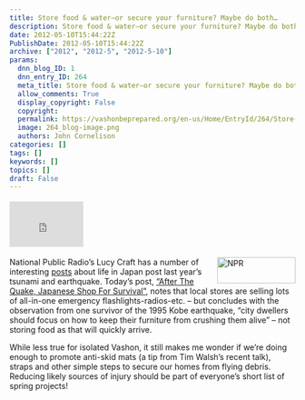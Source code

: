 ```yaml
---
title: Store food & water–or secure your furniture? Maybe do both…
description: Store food & water–or secure your furniture? Maybe do both…
date: 2012-05-10T15:44:22Z
PublishDate: 2012-05-10T15:44:22Z
archive: ["2012", "2012-5", "2012-5-10"]
params:
  dnn_blog_ID: 1
  dnn_entry_ID: 264
  meta_title: Store food & water–or secure your furniture? Maybe do both…
  allow_comments: True
  display_copyright: False
  copyright:
  permalink: https://vashonbeprepared.org/en-us/Home/EntryId/264/Store-food-amp-water-ndash-or-secure-your-furniture-Maybe-do-both-hellip
  image: 264_blog-image.png
  authors: John Cornelison
categories: []
tags: []
keywords: []
topics: []
draft: False
---
```


<div class="wlWriterHeaderFooter" style="float:none; margin:0px; padding:4px 0px 4px 0px;"><iframe src="http://www.facebook.com/widgets/like.php?href=http://vashonbeprepared.org/News/Blogs/VashonPreparedness/tabid/164/EntryId/264/Store-food-amp-water-ndash-or-secure-your-furniture-Maybe-do-both-hellip.aspx" scrolling="no" frameborder="0" style="border:none; width:130px; height:80px"></iframe></div><p><img style="margin: 0px 0px 5px 5px; display: inline; float: right" alt="NPR" align="right" src="http://media.npr.org/chrome/news/nprlogo_138x46.gif" width="138" height="46" />National Public Radio’s Lucy Craft has a number of interesting <a href="http://www.npr.org/search/index.php?searchinput=lucy+craft" target="_blank">posts</a> about life in Japan post last year’s tsunami and earthquake. Today’s post, <a href="http://www.npr.org/2012/05/10/152346466/after-the-quake-japanese-shop-for-survival" target="_blank">“After The Quake, Japanese Shop For Survival”</a>, notes that local stores are selling lots of all-in-one emergency flashlights-radios-etc. – but concludes with the observation from one survivor of the 1995 Kobe earthquake, “city dwellers should focus on how to keep their furniture from crushing them alive” – not storing food as that will quickly arrive. </p>  <p>While less true for isolated Vashon, it still makes me wonder if we’re doing enough to promote anti-skid mats (a tip from Tim Walsh’s recent talk), straps and other simple steps to secure our homes from flying debris. Reducing likely sources of injury should be part of everyone’s short list of spring projects!</p>
